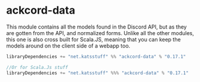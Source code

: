 # ackcord-data

This module contains all the models found in the Discord API, but as they are gotten from the API, and normalized forms.
Unlike all the other modules, this one is also cross built for Scala.JS, meaning that you can keep the models around on
the client side of a webapp too.

```scala
libraryDependencies += "net.katsstuff" %% "ackcord-data" % "0.17.1"

//Or for Scala.Js stuff
libraryDependencies += "net.katsstuff" %%% "ackcord-data" % "0.17.1"
```